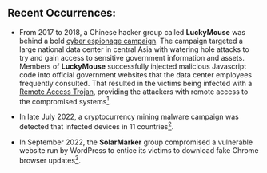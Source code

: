 ## Recent Occurrences:

- From 2017 to 2018, a Chinese hacker group called **LuckyMouse** was behind a bold [cyber espionage campaign](https://securelist.com/luckymouse-hits-national-data-center/86083/). The campaign targeted a large national data center in central Asia with watering hole attacks to try and gain access to sensitive government information and assets. Members of **LuckyMouse** successfully injected malicious Javascript code into official government websites that the data center employees frequently consulted. That resulted in the victims being infected with a [Remote Access Trojan](https://www.geeksforgeeks.org/remote-access-trojan/), providing the attackers with remote access to the compromised systems[<sup>1</sup>](https://securelist.com/luckymouse-hits-national-data-center/86083/).

- In late July 2022, a cryptocurrency mining malware campaign was detected that infected devices in 11 countries[<sup>2</sup>](https://thehackernews.com/2022/08/nitrokod-crypto-miner-infected-over.html).

- In September 2022, the **SolarMarker** group compromised a vulnerable website run by WordPress to entice its victims to download fake Chrome browser updates[<sup>3</sup>](https://unit42.paloaltonetworks.com/solarmarker-malware/).